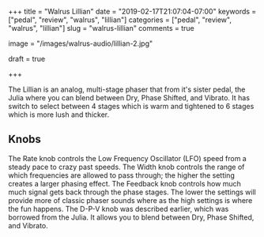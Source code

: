 +++
title = "Walrus Lillian"
date = "2019-02-17T21:07:04-07:00"
keywords = ["pedal", "review", "walrus", "lillian"]
categories = ["pedal", "review", "walrus", "lillian"]
slug = "walrus-lillian"
comments = true

image = "/images/walrus-audio/lillian-2.jpg"

draft = true

+++

The Lillian is an analog, multi-stage phaser that from it's sister pedal, the Julia where you can blend between
Dry, Phase Shifted, and Vibrato. It has switch to select between 4 stages which is warm and tightened to 6 stages
which is more lush and thicker.


## Knobs

The Rate knob controls the Low Frequency Oscillator (LFO) speed from a steady pace to crazy past speeds. The
Width knob controls the range of which frequencies are allowed to pass through; the higher the setting creates
a larger phasing effect. The Feedback knob controls how much much signal gets back through the phase stages.
The lower the settings will provide more of classic phaser sounds where as the high settings is where the fun
happens. The D-P-V knob was described earlier, which was borrowed from the Julia. It allows you to blend between Dry,
Phase Shifted, and Vibrato.


